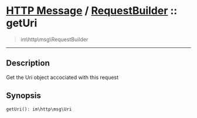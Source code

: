 # [HTTP Message](http.md) / [RequestBuilder](http-RequestBuilder.md) :: getUri
 > im\http\msg\RequestBuilder
____

## Description
Get the Uri object accociated with this request

## Synopsis
```php
getUri(): im\http\msg\Uri
```
